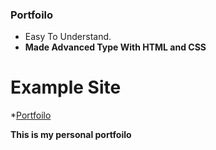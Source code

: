 ### Portfoilo

- Easy To Understand.
- **Made Advanced Type With HTML and CSS**
# Example Site
*[Portfoilo](https://raad.is-a.dev)


**This is my personal portfoilo**
